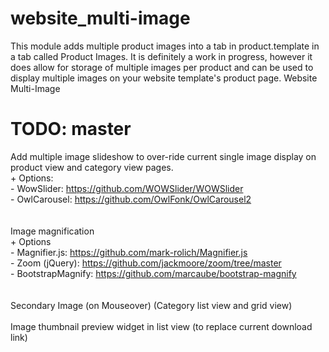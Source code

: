 website_multi-image
===================
This module adds multiple product images into a tab in product.template in a tab called Product Images. It is definitely a work in progress, however it does allow for storage of multiple images per product and can be used to display multiple images on your website template's product page.
Website Multi-Image

TODO: master
===================
Add multiple image slideshow to over-ride current single image display on product view and category view pages.<br/>
    + Options:<br/>
      - WowSlider: https://github.com/WOWSlider/WOWSlider<br/>
      - OwlCarousel: https://github.com/OwlFonk/OwlCarousel2<br/>
      <br/><br/>
Image magnification<br/>
    + Options <br/>
      - Magnifier.js: https://github.com/mark-rolich/Magnifier.js<br/>
      - Zoom (jQuery): https://github.com/jackmoore/zoom/tree/master<br/>
      - BootstrapMagnify: https://github.com/marcaube/bootstrap-magnify<br/>
     <br/><br/>
Secondary Image (on Mouseover) (Category list view and grid view)<br/><br/>
Image thumbnail preview widget in list view (to replace current download link)
